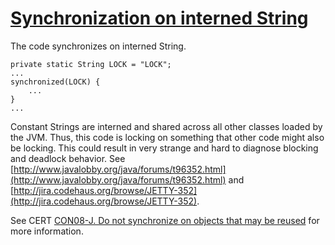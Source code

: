 # [Synchronization on interned String ](https://spotbugs.readthedocs.io/en/latest/bugDescriptions.html#DL_SYNCHRONIZATION_ON_SHARED_CONSTANT)

 The code synchronizes on interned String.

    private static String LOCK = "LOCK";
    ...
    synchronized(LOCK) {
        ...
    }
    ...

Constant Strings are interned and shared across all other classes loaded by the JVM. Thus, this code
is locking on something that other code might also be locking. This could result in very strange and hard to diagnose
blocking and deadlock behavior. See [http://www.javalobby.org/java/forums/t96352.html](http://www.javalobby.org/java/forums/t96352.html) and [http://jira.codehaus.org/browse/JETTY-352](http://jira.codehaus.org/browse/JETTY-352).

See CERT [CON08-J. Do not synchronize on objects that may be reused](https://www.securecoding.cert.org/confluence/display/java/CON08-J.+Do+not+synchronize+on+objects+that+may+be+reused) for more information.